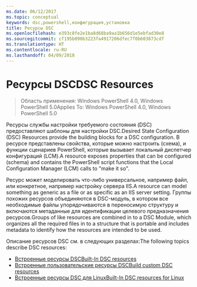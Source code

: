 ```yaml
---
ms.date: 06/12/2017
ms.topic: conceptual
keywords: dsc,powershell,конфигурация,установка
title: Ресурсы DSC
ms.openlocfilehash: e393c8fe2e1ba8d68ba9aa1b656d1e5ebfad30e8
ms.sourcegitcommit: cf195b090b3223fa4917206dfec7f0b603873cdf
ms.translationtype: HT
ms.contentlocale: ru-RU
ms.lasthandoff: 04/09/2018
---
```

# <a name="dsc-resources"></a><span data-ttu-id="6a3c6-103">Ресурсы DSC</span><span class="sxs-lookup"><span data-stu-id="6a3c6-103">DSC Resources</span></span>

><span data-ttu-id="6a3c6-104">Область применения: Windows PowerShell 4.0, Windows PowerShell 5.0</span><span class="sxs-lookup"><span data-stu-id="6a3c6-104">Applies To: Windows PowerShell 4.0, Windows PowerShell 5.0</span></span>

<span data-ttu-id="6a3c6-105">Ресурсы службы настройки требуемого состояния (DSC) предоставляют шаблоны для настройки DSC.</span><span class="sxs-lookup"><span data-stu-id="6a3c6-105">Desired State Configuration (DSC) Resources provide the building blocks for a DSC configuration.</span></span> <span data-ttu-id="6a3c6-106">В ресурсе представлены свойства, которые можно настроить (схема), и функции сценариев PowerShell, которые вызывает локальный диспетчер конфигураций (LCM).</span><span class="sxs-lookup"><span data-stu-id="6a3c6-106">A resource exposes properties that can be configured (schema) and contains the PowerShell script functions that the Local Configuration Manager (LCM) calls to "make it so".</span></span>

<span data-ttu-id="6a3c6-107">Ресурс может моделировать что-либо универсальное, например файл, или конкретное, например настройку сервера IIS.</span><span class="sxs-lookup"><span data-stu-id="6a3c6-107">A resource can model something as generic as a file or as specific as an IIS server setting.</span></span>  <span data-ttu-id="6a3c6-108">Группы похожих ресурсов объединяются в DSC-модуль, в котором все необходимые файлы упорядочиваются в переносимую структуру и включаются метаданные для идентификации целевого предназначения ресурсов.</span><span class="sxs-lookup"><span data-stu-id="6a3c6-108">Groups of like resources are combined in to a DSC Module, which organizes all the required files in to a structure that is portable and includes metadata to identify how the resources are intended to be used.</span></span>

<span data-ttu-id="6a3c6-109">Описание ресурсов DSC см. в следующих разделах:</span><span class="sxs-lookup"><span data-stu-id="6a3c6-109">The following topics describe DSC resources:</span></span>

- [<span data-ttu-id="6a3c6-110">Встроенные ресурсы DSC</span><span class="sxs-lookup"><span data-stu-id="6a3c6-110">Built-In DSC resources</span></span>](builtInResource.md)
- [<span data-ttu-id="6a3c6-111">Встроенные пользовательские ресурсы DSC</span><span class="sxs-lookup"><span data-stu-id="6a3c6-111">Build custom DSC resources</span></span>](authoringResource.md)
- [<span data-ttu-id="6a3c6-112">Встроенные ресурсы DSC для Linux</span><span class="sxs-lookup"><span data-stu-id="6a3c6-112">Built-In DSC resources for Linux</span></span>](lnxBuiltInResources.md)